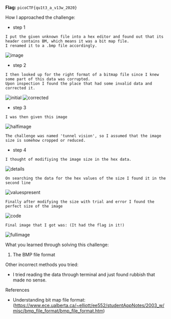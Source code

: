 **Flag:** `picoCTF{qu1t3_a_v13w_2020}`

How I approached the challenge:

- step 1

```
I put the given unknown file into a hex editor and found out that its header contains BM, which means it was a bit map file.
I renamed it to a .bmp file accordingly.
```
![image](https://github.com/user-attachments/assets/e74561bf-6b96-4b65-9c32-6d0e9de45a3e)

- step 2

```
I then looked up for the right format of a bitmap file since I knew some part of this data was corrupted.
Upon inspection I found the place that had some invalid data and corrected it.
```
![initial](https://github.com/user-attachments/assets/da55bafa-284d-45f3-bc42-294ca2b2b981)
![corrected](https://github.com/user-attachments/assets/18333029-977b-484b-b82a-9c9c6af4266d)

- step 3

```
I was then given this image
```
![halfimage](https://github.com/user-attachments/assets/5db47363-460a-4bd3-9c70-89d05ea9f706)
```
The challenge was named 'tunnel vision', so I assumed that the image size is somehow cropped or reduced.
```

- step 4

```
I thought of modifiying the image size in the hex data.
```
![details](https://github.com/user-attachments/assets/02a968c0-22c5-47a1-bafd-bc0aea482161)
```
On searching the data for the hex values of the size I found it in the second line
```
![valuespresent](https://github.com/user-attachments/assets/baa76986-a866-49c7-95c2-32add5fe488c)
```
Finally after modifying the size with trial and error I found the perfect size of the image
```
![code](https://github.com/user-attachments/assets/fd319859-4785-4f8a-83d6-74a64af355b8)
```
Final image that I got was: (It had the flag in it!)
```
![fullimage](https://github.com/user-attachments/assets/9fc7437f-4a71-4248-b2af-de6c56b4d712)

What you learned through solving this challenge:

1. The BMP file format

Other incorrect methods you tried:

- I tried reading the data through terminal and just found rubbish that made no sense.

References

- Understanding bit map file format: (https://www.ece.ualberta.ca/~elliott/ee552/studentAppNotes/2003_w/misc/bmp_file_format/bmp_file_format.htm)

